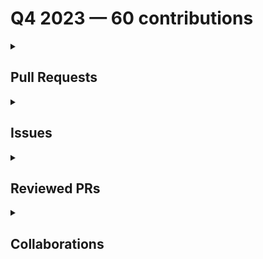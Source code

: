 # Q4 2023 — 60 contributions

<details>
  <summary><h2>Pull Requests</h2></summary>
No pull requests contributions in this quarter.
</details>

<details>
  <summary><h2>Issues</h2></summary>
<table style='width:100%; table-layout:fixed;'>
  <thead>
    <tr>
      <th style='width:5%;'>No.</th>
      <th style='width:20%;'>Project Name</th>
      <th style='width:20%;'>Title</th>
      <th style='width:35%;'>Description</th>
      <th style='width:20%;'>Date</th>
    </tr>
  </thead>
  <tbody>
    <tr>
      <td>1.</td>
      <td>nickytonline/astro-partykit-starter</td>
      <td><a href='https://github.com/nickytonline/astro-partykit-starter/issues/14'>docs: Comment out instructions and add heading 2 to the issue form templates</a></td>
      <td>## Description

Currently, the instructions to fill out the issue forms are not commented out.
If contributors don't delete them when filling out the form, it would be hard for maintainers to review the issues.

Below are screenshots to the preview mode of the current issue form templates:

### Bug Issue

![nick - bug issue form](https://github.com/nickytonline/astro-partykit-starter/assets/45172775/6ab9d41c-a0a1-4740-bdfb-3106fdc79267)

### Feature Issue

![nick- feature issue form](https://github.com/nickytonline/astro-partykit-starter/assets/45172775/2163a9d3-48a3-46cc-b5a9-688f3e31aeb3)

## Suggested Solution

- Comment out the instructions to fill the forms.
- Make the bold titles as `h2` for better read and clarity.
</td>
      <td>2023-12-31</td>
    </tr>
    <tr>
      <td>2.</td>
      <td>nickytonline/astro-partykit-starter</td>
      <td><a href='https://github.com/nickytonline/astro-partykit-starter/issues/13'>Bug: Delete `CR` eslint(prettier/prettier) error</a></td>
      <td>## Describe the bug

When I worked on the `Party.tsx` file, I got 75 error messages of "Delete `CR` eslint(prettier/prettier)". I'm on Windows machine, so this error probably only affect Windows users.

## To Reproduce

1. Open VS Code in Windows machine.
2. Open any `.tsx` file.
3. You will see lots of red warnings in the file.
5. Click "PROBLEMS" tab on the panel bar.
6. You will see the details of the error: "Delete `CR` eslint(prettier/prettier)".

## Expected behavior

This error should not occur.

## Screenshots

![delete cr](https://github.com/nickytonline/astro-partykit-starter/assets/45172775/89c688e7-68ed-48c2-beae-6dcb6576a517)

## Suggested Solutions

Add rules to `eslint.cjs` file by setting set the `endOfLine` property to `auto`.

Here is a resource to handle the error issue: https://bobbyhadz.com/blog/eslint-delete-cr-prettier

## Desktop (please complete the following information):

- OS: Windows 11

## Smartphone (please complete the following information):

## Additional context
</td>
      <td>2023-12-31</td>
    </tr>
    <tr>
      <td>3.</td>
      <td>open-sauced/app</td>
      <td><a href='https://github.com/open-sauced/app/issues/2408'>Bug: Reaction icons are closing right away when clicking the smiley button on the highlight card mode</a></td>
      <td>### Describe the bug

When I wanted to give a reaction to a highlight, the icon shuts down right away (in milliseconds) every time I click it.

Below is the screen recording. It's hard to capture the state of the icon closing right away, so you might see as if nothing happens when clicking the icon button.

![icon highlights](https://github.com/open-sauced/app/assets/45172775/5b2eb867-9d2f-44b1-9e36-1144611da708)



 

### Steps to reproduce

1. Click the bell icon on the top bar of your OpenSauced dashboard to open the notifications.
2. Click on a user's highlight. You will see the highlight's card.
3. Click the smiley button to give reaction to the highlight.
4. The icons will close immediately.

### Browsers

Chrome

### Additional context (Is this in dev or production?)

_No response_

### Code of Conduct

- [X] I agree to follow this project's Code of Conduct

### Contributing Docs

- [X] I agree to follow this project's Contribution Docs</td>
      <td>2023-12-28</td>
    </tr>
    <tr>
      <td>4.</td>
      <td>open-sauced/maintainer-intro-course</td>
      <td><a href='https://github.com/open-sauced/maintainer-intro-course/issues/24'>Docs: Remove "Using Markdown for This Project" section in Contributing Guide</a></td>
      <td>## Background

The "[Using Markdown for This Project](https://github.com/open-sauced/maintainer-intro-course/blob/main/CONTRIBUTING.md#using-markdown-for-this-project)" section contains the Markdown convention we use at OpenSauced.

The first paragraph in the section mentioned that we have a [style guide](https://github.com/open-sauced/pizza-verse/blob/main/style-guide.md) that located in the `pizza-verse` repository. However, this section is more comprehensive than the style guide.

Currently, we only have this section in the "Intro to OSS course" and "Maintainer Intro Course" repos. But there is a potential that we will refer this section to contributors who work on docs across repos.

We might want to consider having this in one place — the "[Introduction to Contributing](https://docs.opensauced.pizza/contributing/introduction-to-contributing/)" section in the Docs might be suitable for it — and link it to all docs-related repos. That way, we can also minimize the length of the Contributing Guidelines.

## Suggest Solution

- Move the "Using Markdown for This Project" section to the Contributing Guidelines in OpenSauced Docs.
- Change the title to "Markdown Style Guide".
- Adjust the content, if necessary, to be applicable to all repos.
- Link the Markdown guide from the Docs in the Contributing Guide of this repo with suggestion as below:

  ```markdown
  ## Markdown Style Guide

  Please follow our [Markdown Style Guide](<link to the docs>) for the Markdown convention that we use at OpenSauced when you contribute to this project.
  ```</td>
      <td>2023-12-28</td>
    </tr>
    <tr>
      <td>5.</td>
      <td>open-sauced/maintainer-intro-course</td>
      <td><a href='https://github.com/open-sauced/maintainer-intro-course/issues/23'>Docs: Update translating section to maintainer intro course in the Contributing Guide </a></td>
      <td>## Description

Currently, the [translating](https://github.com/open-sauced/maintainer-intro-course/blob/main/CONTRIBUTING.md#translating-the-intro-to-open-source-course) section in the Contributing Guide is mentioning "Intro to Open Source Course".

## Suggest Solutions

Update the title and the content in the section to be "Maintainer Intro Course". </td>
      <td>2023-12-28</td>
    </tr>
    <tr>
      <td>6.</td>
      <td>open-sauced/maintainer-intro-course</td>
      <td><a href='https://github.com/open-sauced/maintainer-intro-course/issues/22'>Docs: Remove steps related to chapter numbers</a></td>
      <td>## Description

This issue is related to issue #20.
As per discussion there, for docs maintaining purposes, we want to keep the numbers out of the chapters.

## Suggest Solutions

- Remove step no. 2 and no. 4 in the "[Adding a New Chapter](https://github.com/open-sauced/maintainer-intro-course/blob/main/CONTRIBUTING.md#adding-a-new-chapter)" subsection.
- Omit everything related to chapter numbers and adjust step no. 2 in the "[Adding New Chapters to the Sidebar](https://github.com/open-sauced/maintainer-intro-course/blob/main/CONTRIBUTING.md#adding-new-chapters-to-the-sidebar)" subsection.
- Remove step no.3 in the "[Adding New Chapters to the Sidebar](https://github.com/open-sauced/maintainer-intro-course/blob/main/CONTRIBUTING.md#adding-new-chapters-to-the-sidebar)" subsection.</td>
      <td>2023-12-28</td>
    </tr>
    <tr>
      <td>7.</td>
      <td>Virtual-Coffee/virtualcoffee.io</td>
      <td><a href='https://github.com/Virtual-Coffee/virtualcoffee.io/issues/1103'>docs: Add new monthly challenge: New Year, New Goals</a></td>
      <td>## Description

We're running a brand new challenge for January and we need to get it live on the monthly challenge page of the site.

Below is the copy for intro:

> Happy New Year, everyone! 🎉
   The new year is the perfect time to set your new goals. Whether learning new dev-related things, preparing yourself to get a new job, making new habits to be a better developer or anything you work towards in 2024. And this month, we're here to support you!
   During this month, we'll work on setting up your goals for the year and break them into achievable goals for each month.


## Solution

- [x] Create `jan-2024.jsx` in the `app\routes\__frontend\monthlychallenges`.
- [x] Create the content for the new challenge.
- [x] Update the data in `app\data\monthlyChallenges\getChallenges.ts`
- [x] Add the challenge in the `app\routes\__frontend\monthlychallenges\index.tsx`
- [x] Set `current: true` to the January challenge and remove from the December challenge in the `app\routes\__frontend\monthlychallenges\index.tsx`.
- [x] Add "challenge completed" alert to December challenge.</td>
      <td>2023-12-26</td>
    </tr>
    <tr>
      <td>8.</td>
      <td>OpenSource-Communities/intro</td>
      <td><a href='https://github.com/OpenSource-Communities/intro/issues/101'>docs: Remove topics list from the "How to Contribute to Open Source" section </a></td>
      <td>## Description

The "How to Contribute to Open Source" section has a list of topics that contain the titles of the sections and subsections. But we don't need this because we have a sidebar that holds these titles and serves as a Table of Contents.

## Propose Solution

Remove the list in the [How to Contribute to Open Source](http://localhost:3000/#/05-how-to-contribute-to-open-source?id=how-to-contribute-to-open-source) section.

### Codeblocks

https://github.com/open-sauced/intro/blob/b4c530840309b923fed26473b40c787d85f48cd1/05-how-to-contribute-to-open-source.md?plain=1#L3-L8

---

_Originally posted by @adiati98 in https://github.com/open-sauced/intro/pull/100#discussion_r1431921267_

</td>
      <td>2023-12-20</td>
    </tr>
    <tr>
      <td>9.</td>
      <td>open-sauced/ai</td>
      <td><a href='https://github.com/open-sauced/ai/issues/300'>Bug: Can't run `npm run push` to commit changes</a></td>
      <td>### Describe the bug

When I run `npm run push` to commit my changes, I got the error of `Missing script: "push"` as below screenshot:

![missing push](https://github.com/open-sauced/ai/assets/45172775/3ac20d44-60ee-4973-8937-b025d1bf8bbb)

It happens because there is no "push" command listed in the scripts.

### Suggestion

Add "push" to the "scripts" in the `package.json`.

### Steps to reproduce

After running `git add .`:

1. Run `npm run push` command to commit changes.
2.  You will get the error of `Missing script: "push"`.

### Browsers

_No response_

### Additional context (Is this in dev or production?)

_No response_

### Code of Conduct

- [X] I agree to follow this project's Code of Conduct

### Contributing Docs

- [X] I agree to follow this project's Contribution Docs</td>
      <td>2023-12-18</td>
    </tr>
    <tr>
      <td>10.</td>
      <td>open-sauced/ai</td>
      <td><a href='https://github.com/open-sauced/ai/issues/299'>Bug: Lint error: Expected linebreaks to be 'LF' but found 'CRLF'</a></td>
      <td>## Describe the bug

When I worked on the `constants.ts` file, I get lots error messages: `Expected linebreaks to be 'LF' but found 'CRLF'`.
And this error happens in all TypeScript files.

### Screenshot

![Lint error](https://github.com/open-sauced/ai/assets/45172775/86f97741-2f81-43fd-b580-02e872a9b86a)

## Suggestion

After did some research, I found [the same problem](https://stackoverflow.com/questions/37826449/expected-linebreaks-to-be-lf-but-found-crlf-linebreak-style), and it happens only for Windows users.

As I am using Windows 11, the solution to add the `linebreak-style` rule configuration for Windows in this thread works. I don't get these error messages anymore. Below is the code I tried to apply in the `eslintrc.js`:

```bash
rules {
  "linebreak-style": ["error", "unix"],
  "linebreak-style": ["error", "windows"],
}
```

However, I'm not sure if this would be a good solution. 

### Alternative Solution

Adding a line in a `.gitattributes` file as mentioned in the [official eslint docs](https://eslint.org/docs/latest/rules/linebreak-style#using-this-rule-with-version-control-systems) to make it easy for developers to contribute to the codebase from different platforms.

And here is [another resources](https://dev.to/deadlybyte/please-add-gitattributes-to-your-git-repository-1jld) for adding a `.gitattributes` file.


## Steps to reproduce

On VS Code in the Windows machine:

1. Open any TypeScript file.
2. Click "PROBLEMS" tab on panel bar.
3. You will see lots of `error: Expected linebreaks to be 'LF' but found 'CRLF'` messages.

## Browsers

Chrome

## Additional context (Is this in dev or production?)

_No response_

## Code of Conduct

- [X] I agree to follow this project's Code of Conduct

## Contributing Docs

- [X] I agree to follow this project's Contribution Docs</td>
      <td>2023-12-18</td>
    </tr>
    <tr>
      <td>11.</td>
      <td>open-sauced/ai</td>
      <td><a href='https://github.com/open-sauced/ai/issues/297'>fix: Add correct path to the usage guide on README and Docs in the extension, and update "Contributing" and "Community" sections in README</a></td>
      <td>## Description

As there are updates to our docs, the link to the [usage guide](https://docs.opensauced.pizza/chrome-extension/introduction-to-the-chrome-extension/) in the Documentation section on README and Docs in the extension leads to "Page Not Found".

![chrome 404](https://github.com/open-sauced/ai/assets/45172775/8499ef48-67ac-4bcb-9f2c-e435ff5f7d73)

## Suggestion

1. Add the correct link to the usage guide in the README and Docs in the extension.
2. To keep the consistency of our README, we want follow the wordings and format in [this PR](https://github.com/open-sauced/app/pull/2283) on app repo by:

  - adding our DEV.to posts to the "Community" section,
  - adding info about how to find bug in our repositories,
  - adding info about how to find good first issue.</td>
      <td>2023-12-17</td>
    </tr>
    <tr>
      <td>12.</td>
      <td>OpenSource-Communities/intro</td>
      <td><a href='https://github.com/OpenSource-Communities/intro/issues/99'>docs: Replace the content in "Let's Get Practical" and "Merge Conflicts" sections with the "Getting Started" and "Update Branch & Resolve Conflicts" sections of `guestbook` repo</a></td>
      <td>## Description

This proposal is related to [this issue](https://github.com/open-sauced/guestbook/issues/197) in the `guestbook` repo.

## Propose Solution

- Replace the content in [Merge Conflicts](https://intro.opensauced.pizza/#/05-how-to-contribute-to-open-source?id=merge-conflicts) section with [Keeping Branch Up to Date and Resolving Merge Conflicts](https://github.com/open-sauced/guestbook?tab=readme-ov-file#keeping-branch-up-to-date-and-resolving-merge-conflicts) from the `guestbook` repo.
- Replace the content in [Let's Get Practical](https://intro.opensauced.pizza/#/05-how-to-contribute-to-open-source?id=let39s-get-practical) section with [Getting Started](https://github.com/open-sauced/guestbook?tab=readme-ov-file#getting-started) from the `guestbook` repo.
- Link these sections in the README of the `guestbook` repo.</td>
      <td>2023-12-15</td>
    </tr>
    <tr>
      <td>13.</td>
      <td>open-sauced/app</td>
      <td><a href='https://github.com/open-sauced/app/issues/2335'>Bug: Long repos' name are partially stack at the back of another name when searching with the search input in the Explore tab </a></td>
      <td>### Describe the bug

When I searched for repos using the search input in the "Explore" tab, long repos' names are partially stacked at the back of another name as shown in the screen recording below.
 
![search repo](https://github.com/open-sauced/app/assets/45172775/18a09771-b30a-4b58-b787-8992b1650a80)


### Steps to reproduce

1. Go to the "Explore" tab.
2. Choose a language from the dropdown menu.
3. Search for any repository in the search input. For example, "gpt".
4. Scroll down. You will see longer repos' name are partially stacked behind other name.  

### Browsers

Chrome

### Additional context (Is this in dev or production?)

Production

### Code of Conduct

- [X] I agree to follow this project's Code of Conduct

### Contributing Docs

- [X] I agree to follow this project's Contribution Docs</td>
      <td>2023-12-13</td>
    </tr>
    <tr>
      <td>14.</td>
      <td>open-sauced/ai</td>
      <td><a href='https://github.com/open-sauced/ai/issues/294'>Bug: OpenSauced orange button doesn't appear on the PR form </a></td>
      <td>### Describe the bug

I wanted to generate a PR description using the Chrome extention. But I couldn't find the OpenSauced orange button anywhere in the PR form like shown in the [instruction GIF on the docs](https://docs.opensauced.pizza/tools/chrome-extension/pr-description/).

After manually fill in the form and submitted the PR, the orange button to "add PR to highlights" appeared as per screenshot provided below.

I'm using Windows 11.

### Screen Recording

In the screen recording below, I used incognito mode. But I've enabled the extention on incognito. The example is a public repository.

But I've tested with non-incognito, and got the same result.
 
![OpenSauced button doesn't show up in PR form 1](https://github.com/open-sauced/ai/assets/45172775/ea9abaea-9961-4e90-b121-ce6965701188)

### Screenshot

![add pr to highlights](https://github.com/open-sauced/ai/assets/45172775/b89c85e5-c621-4c12-abee-6458108aa7d2)

### Steps to reproduce

1. Login to the OpenSauced ai extension on Chrome browser.
2. Create, commit, and push changes to a public remote repo.
3. There is no OpenSauced orange button to be found anywhere on the "Add a description" bar.
4. Fill all the fields manually and click the create PR button.
5. OpenSauced orange button shows on the bar in the "Conversation" tab.

### Browsers

Chrome

### Additional context (Is this in dev or production?)

Production

### Code of Conduct

- [X] I agree to follow this project's Code of Conduct

### Contributing Docs

- [ ] I agree to follow this project's Contribution Docs</td>
      <td>2023-12-07</td>
    </tr>
    <tr>
      <td>15.</td>
      <td>open-sauced/ai</td>
      <td><a href='https://github.com/open-sauced/ai/issues/293'>Bug: Can't generate refactor, test, and explanation code when clicking the OpenSauced orange button </a></td>
      <td>### Describe the bug

I tried to generate a code explanation with the extension by clicking the orange button, but nothing happened. This also happen for refactor and test code.

I'm not sure if this is related, but I'm using Windows 11.

### Screen recording

![OpenSauced btn doesn't work](https://github.com/open-sauced/ai/assets/45172775/1fdecff7-5acb-4138-8bfe-df30f504c851)



### Steps to reproduce

1. Login to OpenSauced ai extension on your Chrome browser.
2. Go to a PR that contains code changes.
3. Click the "Files changed" tab.
4. Highlight a code of block that you want to generate by dragging the blue plus button.
5. Click the orange OpenSauced button.
6. Click "Refactor Code", "Test Code", or "Explain Code".
7. Nothing is generated.

### Browsers

Chrome

### Additional context (Is this in dev or production?)

Production

### Code of Conduct

- [X] I agree to follow this project's Code of Conduct

### Contributing Docs

- [X] I agree to follow this project's Contribution Docs</td>
      <td>2023-12-07</td>
    </tr>
    <tr>
      <td>16.</td>
      <td>Virtual-Coffee/virtualcoffee.io</td>
      <td><a href='https://github.com/Virtual-Coffee/virtualcoffee.io/issues/1095'>Add December 2023 newsletter to the website</a></td>
      <td>## Description

Every month, we try to get the newsletter up on the site within a week of emailing it. Currently, we're moving them over "by hand."

## Steps to update

In the code base, navigate to `app > routes > newsletter > issues` and create a new file `2023-12.jsx`.
You can look at the existing newsletters ( `app > routes > newsletter > issues`) as a template.

Make sure to add it to the index by following the steps in [Newsletters section in our README](https://github.com/Virtual-Coffee/virtualcoffee.io#newsletters) and update the content accordingly based on our email newsletter.
</td>
      <td>2023-12-06</td>
    </tr>
    <tr>
      <td>17.</td>
      <td>Virtual-Coffee/virtualcoffee.io</td>
      <td><a href='https://github.com/Virtual-Coffee/virtualcoffee.io/issues/1092'>Add December 2023 Monthly Challenge</a></td>
      <td>December monthly challenge is "Creative Community Challenge"  and we need to change the monthly challenge page of the site.

To make the updates:

- Go to `app/routes/__frontend/monthlychallenges/index.tsx`.
- Set `current: true` to the "Creative Community Challenge" challenge and remove it from "Blogging" challenge. 
- Add completed challenge alert to November challenge.</td>
      <td>2023-11-30</td>
    </tr>
    <tr>
      <td>18.</td>
      <td>open-sauced/hot</td>
      <td><a href='https://github.com/open-sauced/hot/issues/499'>Bug: Auth on hot.opensauced.pizza is not working</a></td>
      <td>### Describe the bug

I'm not sure if this is similar with issue #477.

 When I wanted to sign in to Hot OpenSauced, it redirected me to confirm authorization and I accepted it.
But instead of getting signed in, it sent me back to the page where I needed to sign in again.
Clicking the sign in button doesn't signing me in to the website although I see the access token in the bar.

#### Screen Recording

![Hot OpenSauced](https://github.com/open-sauced/hot/assets/45172775/14a3fa53-6bd3-4e31-9f59-65bacc859046)


 

### Steps to reproduce

1. Go to https://hot.opensauced.pizza/
2. Click the "Sign in button".
3. It doesn't signing in.

### Browsers

Chrome

### Additional context (Is this in dev or production?)

_No response_

### Code of Conduct

- [X] I agree to follow this project's Code of Conduct

### Contributing Docs

- [ ] I agree to follow this project's Contribution Docs</td>
      <td>2023-11-26</td>
    </tr>
    <tr>
      <td>19.</td>
      <td>open-sauced/app</td>
      <td><a href='https://github.com/open-sauced/app/issues/2203'>Bug: Dev card is not in full size (cut off) on preview</a></td>
      <td>### Describe the bug

When previewing the dev card in the [Card page](https://app.opensauced.pizza/user/adiati98/card), the dev card is cut off at the bottom so user can't see the whole card.

## Issues

### Front side

**Default state**: User cannot see the text under the numbers. This can be confusing.
**Hover state**: User still cannot see the text under the numbers.

### Back side

**Default state**: User cannot see the "View Profile" button.
**Hover state**: The "View Profile" button is cut off.

## Screenshots

### Front Side

![opensauced front page dev card 1](https://github.com/open-sauced/app/assets/45172775/a5e7a7dc-bda6-4919-b197-c82972848493)

### Back Side

![opensauced back side dev card 1](https://github.com/open-sauced/app/assets/45172775/ce82a5c3-3823-4b53-98ec-40c5fcdd74fd)

## Screen Recording

![OpenSauced Card Page](https://github.com/open-sauced/app/assets/45172775/52e63a19-68ad-4d16-8ef4-6458db7f86b2)






### Steps to reproduce

1. Go to a [user's card page](https://app.opensauced.pizza/user/adiati98/card).
2. Look at the front side of the dev card — can't see the text under the numbers.
3. Hover over — and still can't see the text under the numbers.
4. Click the card to see the back side of the dev card — can't see the "View Profile" button.
5. Hover over — can see most of the card, but the "View Profile" button is cut off. 

### Browsers

Chrome

### Additional context (Is this in dev or production?)

This issue is in production

### Code of Conduct

- [X] I agree to follow this project's Code of Conduct

### Contributing Docs

- [X] I agree to follow this project's Contribution Docs</td>
      <td>2023-11-24</td>
    </tr>
    <tr>
      <td>20.</td>
      <td>open-sauced/app</td>
      <td><a href='https://github.com/open-sauced/app/issues/2202'>feat: Add an underline to Repos text in a button</a></td>
      <td>### Describe the bug

After clicking a repo's graph in the "Activity" tab in the Lists Page, I can't go back to the previous graphs. I need to refresh the page to do so.

### Screen Recording

![OpenSauced Lists Refresh](https://github.com/open-sauced/app/assets/45172775/8f698232-8cba-4ce3-ac0b-a1471e1ecfed)

### Note

I found out through @nickytonline stream that we can go back by clicking the "Repos" word.
But I think this would be confusing for users as there is no indication that they should click the "Repos" to go back.

### Suggestion

Perhaps having a button with the text "back" or adding/showing an underline (like a link) at "Repos" text to indicate that it's clickable would help.


### Steps to reproduce

1. Go to the Lists page.
2. Click any list.
3. Click "Activity" tab.
4. Click one of the repo stats on the right.
5. How to get back to the previous stats with all the repo? 

### Browsers

Chrome

### Additional context (Is this in dev or production?)

_No response_

### Code of Conduct

- [X] I agree to follow this project's Code of Conduct

### Contributing Docs

- [X] I agree to follow this project's Contribution Docs</td>
      <td>2023-11-24</td>
    </tr>
    <tr>
      <td>21.</td>
      <td>forem/forem</td>
      <td><a href='https://github.com/forem/forem/issues/20389'>Unable to Preview a Reply for a Comment Before Publishing it</a></td>
      <td><!-- Before creating a bug report, try disabling browser extensions to see if the bug is still present. -->

<!-- If you're having trouble updating your profile, it is likely because you logged in separately with GitHub & Twitter. Please check if this is the case before creating a bug report, and email yo@dev.to so we can merge your accounts. -->

**Describe the bug**

I can't preview a comment that I wrote before publishing it. There is nothing happen when I click the button.

<!-- A clear and concise description of what the bug is. -->

**To Reproduce**

1. Go to a post.
2. Go to a comment and click reply.
3. Write a reply.
4. Click "preview" button.
5. Nothing happens.

<!-- Steps to reproduce the behavior: -->

<!-- 1. Go to '...' -->
<!-- 2. Click on '....' -->
<!-- 3. Scroll down to '....' -->
<!-- 4. See error -->

**Expected behavior**

<!-- A clear and concise description of what you expected to happen. -->

**Screenshots**

![preview not working](https://github.com/forem/forem/assets/45172775/eb28c027-e90b-4de1-aa06-f6c44c3dfbca)

<!-- If applicable, add screenshots to help explain your problem. -->

**Desktop (please complete the following information):**

- OS, version: Windows 11
- Browser, version: Chrome, Version 119.0.6045.160 (Official Build) (64-bit)

**Smartphone (please complete the following information):**

- Device:
- OS, version:
- Browser, version:

**Additional context** 

<!-- Add any other context about the problem or helpful links here. -->
</td>
      <td>2023-11-23</td>
    </tr>
    <tr>
      <td>22.</td>
      <td>open-sauced/app</td>
      <td><a href='https://github.com/open-sauced/app/issues/2166'>Bug: Navbar moves when clicking "Select a Filter" in the Insight Page's Reports tab</a></td>
      <td>### Describe the bug

When I clicked the "Select a Filter" menu, the navbar moved. And it moves everytime the menu is clicked.

## Screen Recording

![navbar moving](https://github.com/open-sauced/app/assets/45172775/d749cc88-080e-40f0-981b-9cab77dc86a3)


### Steps to reproduce

1. Go to an "Insight" page.
2. Click "Reports" tab.
3. Click the "Select a Filter" menu.
4. Pay attention to the navbar.

### Browsers

Chrome

### Additional context (Is this in dev or production?)

_No response_

### Code of Conduct

- [X] I agree to follow this project's Code of Conduct

### Contributing Docs

- [X] I agree to follow this project's Contribution Docs</td>
      <td>2023-11-16</td>
    </tr>
    <tr>
      <td>23.</td>
      <td>OpenSource-Communities/intro</td>
      <td><a href='https://github.com/OpenSource-Communities/intro/issues/96'>docs: Update "Formatting Your Highlight" Section</a></td>
      <td>## Description

The content in the "[Formatting Your Highlight](https://github.com/open-sauced/intro/blob/main/06-the-secret-sauce.md#formatting-your-highlight)" section in the "The Secret Sauce" chapter needs to be updated because "title" is no longer required in the Highlights.

## Suggestion

Update the content in the [Formatting Your Highlight](https://github.com/open-sauced/intro/blob/main/06-the-secret-sauce.md#formatting-your-highlight) based on the current way to add Highlights.
You can sign in and go to the [feed](https://app.opensauced.pizza/feed) page and run through how to create a Highlight to update the content.
</td>
      <td>2023-11-15</td>
    </tr>
    <tr>
      <td>24.</td>
      <td>OpenSource-Communities/intro</td>
      <td><a href='https://github.com/OpenSource-Communities/intro/issues/93'>docs: Update README</a></td>
      <td>## Description

There are things that can be improved in the README as follows:

1. Fix wordings.

   - OpenSauced has several websites. And currently, in the Getting Started section, we have a link to the Intro to OSS website with text "opensauced" (with no capital letters).
   - In the [Building Your Open Source Resume](https://github.com/open-sauced/intro#building-your-open-source-resume) section, there's a suggestion to read the "Building Your Open Source Resume" section in chapter 6. However, there is no section with this title. Instead, there is a [Develop your Open Source Resume](https://intro.opensauced.pizza/#/06-the-secret-sauce?id=develop-your-open-source-resume) section.

2. Update [Course Overview](https://github.com/open-sauced/intro/blob/main/README.md#course-overview) section.

   Currently, there are 5 chapters mentioned in this section. But we have 6 chapters now, including [Types of contributions](https://intro.opensauced.pizza/#/07-types-of-contributions) .

3. There is no link to our i18n guidelines in the [🤝 Contributing to this Repository](https://github.com/open-sauced/intro/blob/main/README.md#-contributing-to-this-repository) section.

## Suggestion

1. Fix wordings

   - Change the link text of the website to "Intro to Open Source course" to clarify the target website.

     ```markdown
     ... visit the [Intro to Open Source with OpenSauced](https://intro.opensauced.pizza/) website and start reading!
     ```
   - There are two options to update the title in the "Building Your Open Source Resume" section:
  
     1. Change "Building Your Open Source Resume" to "Develop your Open Source Resume" to match the course.
     2. Change the title in the course from "[Develop your Open Source Resume](https://intro.opensauced.pizza/#/06-the-secret-sauce?id=develop-your-open-source-resume)" to "Building Your Open Source Resume".

     After updating, link the section instead of linking the chapter 6.

2. Update [Course Overview](https://github.com/open-sauced/intro/blob/main/README.md#course-overview) section.

   Add the [Types of contributions](https://intro.opensauced.pizza/#/07-types-of-contributions) chapter.

3. Add a link to i18n Guidelines for translation.</td>
      <td>2023-11-10</td>
    </tr>
    <tr>
      <td>25.</td>
      <td>OpenSource-Communities/intro</td>
      <td><a href='https://github.com/OpenSource-Communities/intro/issues/91'>docs: Move chapter "Understanding Merge Conflicts"</a></td>
      <td>## Description

The chapter [Understanding Merge Conflicts](https://intro.opensauced.pizza/#/11-understanding-merge-conflicts) currently lives at the end of the intro course, right after "Glossary".
It would make more sense if it becomes a section rather than a standalone chapter.
[How to Contribute to Open Source](https://intro.opensauced.pizza/#/05-how-to-contribute-to-open-source) chapter will be suitable to hold this section.

## Suggestion

Move this section into the [How to Contribute to Open Source](https://intro.opensauced.pizza/#/05-how-to-contribute-to-open-source) chapter, right after [Let's Get Practical](https://intro.opensauced.pizza/#/05-how-to-contribute-to-open-source?id=let39s-get-practical) section.
This would also be in line with the suggestion in issue #81.</td>
      <td>2023-11-08</td>
    </tr>
    <tr>
      <td>26.</td>
      <td>Virtual-Coffee/virtualcoffee.io</td>
      <td><a href='https://github.com/Virtual-Coffee/virtualcoffee.io/issues/1083'>Add November 2023 newsletter to the website</a></td>
      <td>## Issue Context

Every month, we try to get the newsletter up on the site within a week of emailing it. Currently, we're moving them over "by hand."

## Steps to update

In the code base, navigate to `app > routes > newsletter > issues` and create a new file `2023-11.jsx`.
You can look at the existing newsletters ( `app > routes > newsletter > issues`) as a template.

Make sure to add it to the index by following the steps in [Newsletters section in our README](https://github.com/Virtual-Coffee/virtualcoffee.io#newsletters) and update the content accordingly based on our email newsletter.
</td>
      <td>2023-11-08</td>
    </tr>
    <tr>
      <td>27.</td>
      <td>OpenSource-Communities/intro</td>
      <td><a href='https://github.com/OpenSource-Communities/intro/issues/87'>docs: Fix and Improve `CONTRIBUTING.md` and `i18n-guidelines.md`</a></td>
      <td>## Description

The `CONTRIBUTING.md` contains some mistakes that need to be fixed, such as jumping numbers in the ordered lists, typos, missing markdowns on code blocks, etc. Below are the screenshots of a couple of examples:

**Unordered number in ordered list**:
  
![ordered-list-mistake](https://github.com/open-sauced/intro/assets/45172775/2b2f6176-72b9-4fdb-b3c1-315b543890a4)

**An example of code block that needs to be written in markdown**:

![sample of need markdown](https://github.com/open-sauced/intro/assets/45172775/feffbc1e-fda0-4ed8-a6f1-70a60e7e2570)

**Typo**

![typo](https://github.com/open-sauced/intro/assets/45172775/892c5aae-7685-41ec-b4ab-b0d5dadb2ce5)

### Improving README and i18n Guidelines

There are also opportunities for enhancement by reorganizing and updating the docs as follow:

- Update and organize the README.
- Move "Adding Translations to Documentation" from README to `i18n-guidelines.md`.
- Organize the i18n Guidelines.

## Suggestion Solution

- Fix things that need to be fix here.
- Reorganize and improve the README and i18n guidelines for more clarity.</td>
      <td>2023-11-07</td>
    </tr>
    <tr>
      <td>28.</td>
      <td>OpenSource-Communities/pizza-verse</td>
      <td><a href='https://github.com/OpenSource-Communities/pizza-verse/issues/61'>Feature: Add a PR template</a></td>
      <td>### Type of feature

🍕 Feature

### Current behavior

Currently, we're using the default PR template that lives in our `.github` repository for this repo.
However, there are some sections and points that aren't needed here, such as:

- Mobile & Desktop Screenshots/Recordings
- Added tests?
- [optional] Are there any post-deployment tasks we need to perform?

### Suggested solution

Based on the default template, create a PR template in the `.github` folder with related contents for this repo:

- Remove the sections that are mentioned above.
- Include only necessary items in the "What type of PR is this?" section as follow:
  - ☝️ Add a pizza fact or trivia
  - 🧑‍🍳 Add a pizza recipe
  - 🗺️ Add a regional pizza
  - 📝 Documentation Update
 - Include only necessary items in the "Added to documentation?" section as follow:
    - 📜 README.md
    - 🙅 no documentation needed

### Additional context

_No response_

### Code of Conduct

- [X] I agree to follow this project's Code of Conduct

### Contributing Docs

- [X] I agree to follow this project's Contribution Docs</td>
      <td>2023-11-05</td>
    </tr>
    <tr>
      <td>29.</td>
      <td>shesharpnl/knowledge-hub</td>
      <td><a href='https://github.com/shesharpnl/knowledge-hub/issues/44'>Add Socials to this Repository</a></td>
      <td>## Description

Let's add your socials to this repository to connect with other Sharpies!

---

### 📢 Only PRs from SheSharp's women and underrepresented gender members will be accepted.

Please **provide your Slack handle** in the description when you create a pull request.

Joining [our Slack](https://www.shesharp.co/slack) is the way to join our community!

---

## How to add your socials to the repository

- Add the links to your social accounts in the `socials.md` file inside the `socials` folder.</td>
      <td>2023-10-22</td>
    </tr>
    <tr>
      <td>30.</td>
      <td>shesharpnl/knowledge-hub</td>
      <td><a href='https://github.com/shesharpnl/knowledge-hub/issues/39'>Add Resources to this Repository</a></td>
      <td>## Description

We are collecting valuable resources that can help our community.
So, if you have good resources you want to add here, we welcome them! ✨

Our resources cover different areas, from tech-related, such as software development, data analysis, product management, and quality assurance, to the general ones that can help others, such as housing in The Netherlands, supportive tech organizations, etc.

⚠️ **To maintain the quality of resources that we are gathering here, we accept no more than 2 resources per contributor**.

## How to Add a Resource

You can add your resource to one of the suitable files in the [`resources`](https://github.com/shesharpnl/knowledge-hub/tree/main/resources) folder.

If you don't find any folder that is suitable for your resource:

- Create a new markdown file in the `resources` folder. For example, `job-hunting.md`.
- Use the format in [this `supportive-tech-orgs.md` file](https://github.com/shesharpnl/knowledge-hub/blob/main/resources/supportive-tech-orgs.md) to add your resource.</td>
      <td>2023-10-22</td>
    </tr>
    <tr>
      <td>31.</td>
      <td>shesharpnl/knowledge-hub</td>
      <td><a href='https://github.com/shesharpnl/knowledge-hub/issues/33'>Fix the Table of Content on the README</a></td>
      <td># Suggestion/Improvement

🌟 Hi there! We're excited to hear your suggestions and ideas for making this project better. Thank you for contributing to our community!

## Description

There is a Table of Content in the README file, however, it's quite all over the place without a title.

![SheSharp TOC](https://github.com/shesharpnl/knowledge-hub/assets/45172775/a3fe549a-a2f2-4582-89ce-9896e0e4f503)

<!-- Describe your suggestion or improvement in a few sentences. What would you like to see added, changed, or enhanced? -->

## Motivation

Having a title for the Table of Content and make it a section will make the README tidier.

<!-- Help us understand why you think this suggestion is valuable. How would it benefit the project or community? -->

## Implementation (if applicable)

- Add an `h2` with text: Table of Contents.
- Remove the first `<li>` (SheSharp Knowledge Hub) as we don't need to navigate to it from the Table of Content.

<!-- If you have specific ideas on how this suggestion could be implemented, share them here. Code snippets, screenshots, or any additional context are welcome! -->

<!--
## Your Participation Matters

We appreciate your efforts to make this project more awesome! Your suggestions are valuable to us, and we'll review them as soon as possible.
-->
</td>
      <td>2023-10-20</td>
    </tr>
    <tr>
      <td>32.</td>
      <td>open-sauced/app</td>
      <td><a href='https://github.com/open-sauced/app/issues/1896'>Bug: The Three Dots at the Highlight Card Immediately Close on Click </a></td>
      <td>### Describe the bug

When clicking the three dots in the highlight card to open the options, it immediately close.

## Screen Recording

It's difficult to create a screen recording as it closes right away in milisecond. But hopefully the behaviour is captured well here.

![three dots highlight card opensauced](https://github.com/open-sauced/app/assets/45172775/dce28091-faaf-4721-85a1-f07e44383c53)



### Steps to reproduce

1. Go to the profile page on the insights.
2. Click the day on the left side of one of the highlights to open the card.
3. Click the three dots.
4. It will close immidiately.

### Browsers

Chrome

### Additional context (Is this in dev or production?)

_No response_

### Code of Conduct

- [X] I agree to follow this project's Code of Conduct

### Contributing Docs

- [X] I agree to follow this project's Contribution Docs</td>
      <td>2023-10-13</td>
    </tr>
    <tr>
      <td>33.</td>
      <td>OpenSource-Communities/intro</td>
      <td><a href='https://github.com/OpenSource-Communities/intro/issues/58'>Bug: Broken links from missing files on README and on the site</a></td>
      <td>### Describe the bug

- The link to [Glossary](https://github.com/open-sauced/intro/blob/main/09-glossary.md) and [Additional Resources](https://github.com/open-sauced/intro/blob/main/08-additional-resources.md) files in the "[Additional Information](https://github.com/open-sauced/intro#additional-information)" section on the README are leading to 404. It happens because the files have been removed. They also reflected [on the website](https://intro.opensauced.pizza/#/).

- The "[Conclusion](https://intro.opensauced.pizza/#/07-conclusion)" page on the website also redirect to 404. This happens because the file changed from `07-conclusion.md` to `09-conclusion.md`.

### Steps to reproduce

1. Go to [conclusion](https://intro.opensauced.pizza/#/07-conclusion) or [additional resources](https://intro.opensauced.pizza/#/08-additional-resources) or [glossary](https://intro.opensauced.pizza/#/09-glossary) page on the website.
2. You will see a "404 - Not found".


### Browsers

Chrome

### Additional context (Is this in dev or production?)

_No response_

### Code of Conduct

- [X] I agree to follow this project's Code of Conduct

### Contributing Docs

- [X] I agree to follow this project's Contribution Docs</td>
      <td>2023-10-05</td>
    </tr>
    <tr>
      <td>34.</td>
      <td>Virtual-Coffee/VC-Community-Docs</td>
      <td><a href='https://github.com/Virtual-Coffee/VC-Community-Docs/issues/324'>docs: Improve Monthly Challenge Team Documentation</a></td>
      <td>## Motivation

As our monthly challenges are evolving, we need to update our documentation for the Monthly Challenge Team to accomodate the changes. It will be very helpful for new volunteers to onboard themselves when we have updated documentation.

## Suggestions

Let's gradually improving the docs for Monthly Challenge Team as we go and when we know the structure for every challenge.

We can update the docs we have now (and rename the files accordingly). Or we can create a new file for each challenge, and archive the old one in a folder once the challenge is updated.

## To Do

### General Docs

- [x] Create how to update monthly challenge page on the website docs.
- [x] Update `leader-docs.md`.

### Update VC Challenges (in no particular order)

- [x] Hacktoberfest
- [x] Month of Learning
- [x] Get Job Ready
- [x] Creative Community Challenge
- [x] Blogging Challenge
- [x] Preptember
- [x] Healthy Habits for Happy Devs
- [x] Build in Public
- [x] Community Kindness
- [x] Creating Audio/Visual content
- [x] Pairing
- [x] Month of Feedback
- [x] Mid-Year Check-In
- [x] New Year, New Goals (NEW!)

### Contents for every challenge

Every monthly challenge will have following contents:

- What to prepare for the challenge — blog post, repo, VC members only site (like Hacktoberfest Initiative and Blogging challenge), etc.
- Wordings for async check-ins on Slack — this can be adjusted for every challenge. But we might want to document the adjustments as our record.</td>
      <td>2023-10-04</td>
    </tr>
    <tr>
      <td>35.</td>
      <td>Virtual-Coffee/virtualcoffee.io</td>
      <td><a href='https://github.com/Virtual-Coffee/virtualcoffee.io/issues/1018'>Add October 2023 newsletter to the website</a></td>
      <td>## Issue Context

Every month, we try to get the newsletter up on the site within a week of emailing it. Currently, we're moving them over "by hand."

## Steps to update

In the code base, navigate to `app > routes > newsletter > issues` and create a new file `2023-10.jsx`.
You can look at the existing newsletters ( `app > routes > newsletter > issues`) as a template.

Make sure to add it to the index by following the steps in [Newsletters section in our README](https://github.com/Virtual-Coffee/virtualcoffee.io#newsletters) and update the content accordingly based on our email newsletter.
</td>
      <td>2023-10-03</td>
    </tr>
    <tr>
      <td>36.</td>
      <td>shesharpnl/.github</td>
      <td><a href='https://github.com/shesharpnl/.github/issues/4'>feat: Comment Out Instructions in the Issue Templates</a></td>
      <td># Suggestion/Improvement

🌟 Hi there! We're excited to hear your suggestions and ideas for making this project better. Thank you for contributing to our community!

## Description

<!-- Describe your suggestion or improvement in a few sentences. What would you like to see added, changed, or enhanced? -->

After previewing a written issue, commenting out the questions/instuctions in the issue templates would give more clarity to read the issue.

## Motivation

<!-- Help us understand why you think this suggestion is valuable. How would it benefit the project or community? -->

When a contributor doesn't delete the instructions when they write an issue, it makes harder for maintainers/triage team to review the issue. But commenting out the issue would not give any problems for contributors.

### Screenshots

Below are examples screenshot of result before and after commenting out the instructions:

**Before commenting out** (read arrow pointing at the issue that contributors have written):

![without comment](https://github.com/shesharpnl/.github/assets/45172775/a26e29aa-e5c4-46c2-86f3-fab186660a89)

**After commenting out**:

![comment out](https://github.com/shesharpnl/.github/assets/45172775/196395e8-0530-48cb-ba32-16bc81f24c21)

## Implementation (if applicable)

<!-- If you have specific ideas on how this suggestion could be implemented, share them here. Code snippets, screenshots, or any additional context are welcome! -->

Comment out the instructions like example below:

```markdown
<!-- Comment this out -->
``` 

## Your Participation Matters

We appreciate your efforts to make this project more awesome! Your suggestions are valuable to us, and we'll review them as soon as possible.


</td>
      <td>2023-10-02</td>
    </tr>
    <tr>
      <td>37.</td>
      <td>OpenSource-Communities/guestbook</td>
      <td><a href='https://github.com/OpenSource-Communities/guestbook/issues/201'>docs: Make adjustments to`CONTRIBUTING.md`</a></td>
      <td>## Description

Certain parts of the `CONTRIBUTING.md` file in this repository follows the one (https://github.com/open-sauced/intro/blob/main/CONTRIBUTING.md) in the `intro` repository. This can create confusion amongst contributors.

## Propose Solution

In the `CONTRIBUTING.md` file, omit the following:
1. [Adding New Sections to the Sidebar](https://github.com/open-sauced/guestbook/blob/5dcea1a23ae64ccfd8fe64f075daee9a98ebb3d8/CONTRIBUTING.md#adding-new-sections-to-the-sidebar)
2. [A Step-By-Step Guide to Adding a New Section](https://github.com/open-sauced/guestbook/blob/5dcea1a23ae64ccfd8fe64f075daee9a98ebb3d8/CONTRIBUTING.md#a-step-by-step-guide-to-adding-a-new-section)</td>
      <td>2023-12-20</td>
    </tr>
    <tr>
      <td>38.</td>
      <td>OpenSource-Communities/guestbook</td>
      <td><a href='https://github.com/OpenSource-Communities/guestbook/issues/198'>docs: Add screenshot requirement to PR template</a></td>
      <td>## Description

We received a handfull of PRs that missed the step of generating profile and badge on the README.

## Proposed Solution

Add a section of "Screenshot" after the "Added to documentation?" to the PR template. There will be an explanation here that contributors need to provide a screenshot of their profile being generated on README. This will ease maintainers in reviewing PRs and ensure contributors to run the generate command.  </td>
      <td>2023-12-19</td>
    </tr>
    <tr>
      <td>39.</td>
      <td>OpenSource-Communities/guestbook</td>
      <td><a href='https://github.com/OpenSource-Communities/guestbook/issues/197'>docs: Move the content of "Getting Started" and "Update Branch & Resolve Conflicts" sections to Intro to Open Source course </a></td>
      <td>## Description

Outside of Hacktoberfest, most contributors who contribute to this repo are participants of our Intro to Open Source course. So I propose to remove the "Getting Started" and "Update Branch & Resolve Conflicts" sections and move them to the Intro to Open Source course. 

Moving these sections to the course will give 2 benefits:

1. As a one-stop-place of all course's docs for our participants.
2. When folks who don't take the course come to this repo, they would be sent to our course. That way, it can attracts folks to check out our course and potentially, recommend the course to others.

## Propose Solution

- Move the [Getting Started](https://github.com/open-sauced/guestbook?tab=readme-ov-file#getting-started) section from README to replace the content in the [Let's Get Practical](https://intro.opensauced.pizza/#/05-how-to-contribute-to-open-source?id=let39s-get-practical) section in the course.
- Move the [Keeping Branch Up to Date and Resolving Merge Conflicts](https://github.com/open-sauced/guestbook?tab=readme-ov-file#keeping-branch-up-to-date-and-resolving-merge-conflicts) from README to replace the [Merge Conflicts](https://intro.opensauced.pizza/#/05-how-to-contribute-to-open-source?id=merge-conflicts) section in the course.
- Link each section from "Intro to Open Source" course to the "Getting Started" and the "Keeping Branch Up to Date and Resolving Merge Conflicts" section in the README. 

## Note

This issue is depending on [this PR in the intro repository](https://github.com/open-sauced/intro/pull/100).</td>
      <td>2023-12-15</td>
    </tr>
    <tr>
      <td>40.</td>
      <td>OpenSource-Communities/guestbook</td>
      <td><a href='https://github.com/OpenSource-Communities/guestbook/issues/171'>docs: Add extra instruction for manual entry and improve README</a></td>
      <td>## Description

When contributors add themselves manually, they should follow the [emoji key and contribution types](https://allcontributors.org/docs/en/emoji-key). Not following this list will break the process of generating README and the following PRs.

As there will be changes in the README, we might as well improve it.

## Suggestion

- Add an instruction as a warning to fill in the value strictly from the contribution types list.
- Add OpenSauced's banner for consistency throughout repositories.
- Change blob links to file's links.
- Fix and adjust wordings for clarity if necessary. </td>
      <td>2023-11-05</td>
    </tr>
    <tr>
      <td>41.</td>
      <td>OpenSource-Communities/guestbook</td>
      <td><a href='https://github.com/OpenSource-Communities/guestbook/issues/169'>Feature: Add a PR Template</a></td>
      <td>### Type of feature

🍕 Feature

### Current behavior

Currently, we're using the default PR template that lives in our `.github` repository for this repo.
However, there are some sections and points that aren't needed here, such as:

- Related Tickets & Documents
- Mobile & Desktop Screenshots/Recordings
- Added tests?
- [optional] Are there any post-deployment tasks we need to perform?

### Suggested solution

Based on the default template, create a PR template in the `.github` folder with related contents for this repo:

- Remove the sections that are mentioned above.
- Include only necessary items in the "What type of PR is this?" section as follow:
  - Add a contributor
  - Documentation Update
- Include only necessary items in the "Added to documentation?" section as follow:
  - README.md
  - no documentation needed
- Add a new section called "Contributors checklist" to remind contributors of the steps that they should take:
  - Read the [Getting Started](https://github.com/open-sauced/guestbook#getting-started) section thoroughly.
  - How did they add themselves to the guestbook?
    - With CLI
    - Manually
  - If they added themselves manually, did they follow the [emoji key and contribution types](https://allcontributors.org/docs/en/emoji-key) to fill in the values?
   - Have they run `npm run contributors:generate`?

### Additional context

_No response_

### Code of Conduct

- [X] I agree to follow this project's Code of Conduct

### Contributing Docs

- [X] I agree to follow this project's Contribution Docs</td>
      <td>2023-11-05</td>
    </tr>
    <tr>
      <td>42.</td>
      <td>OpenSource-Communities/guestbook</td>
      <td><a href='https://github.com/OpenSource-Communities/guestbook/issues/149'>Bug: Step Typo in Step 7 of the Getting Started Section</a></td>
      <td>### Describe the bug

Currently, in the step 7 of the Getting Started section we have this:

```markdown
7. If you used the CLI tool method in step 6, to add yourself to the guestbook, ...
``` 

It should be step "5" instead of "6".

This can be misleading, so we need to fix it.

### Steps to reproduce

1. Go to the [Getting Started](https://github.com/open-sauced/guestbook#getting-started) section.
2. See step no. 7

### Browsers

Other (add additional context)

### Additional context (Is this in dev or production?)

N/A

### Code of Conduct

- [X] I agree to follow this project's Code of Conduct

### Contributing Docs

- [X] I agree to follow this project's Contribution Docs</td>
      <td>2023-10-22</td>
    </tr>
    <tr>
      <td>43.</td>
      <td>OpenSource-Communities/guestbook</td>
      <td><a href='https://github.com/OpenSource-Communities/guestbook/issues/118'>Feature: Add a Resolve Merge Conflicts section on README</a></td>
      <td>### Type of feature

🍕 Feature

### Current behavior

The process of adding contributors to this repository gives high potential of resolving conflicts before PR can be merged. It happens because new contributors will always add themselves at the end of the contributors array.

### Suggested solution

- Add a section in the README to walk through the process of resolving merge conflicts.
- Add screeshots/screen recordings (GIF)/video walkthrough for better understanding.

### Additional context

_No response_

### Code of Conduct

- [X] I agree to follow this project's Code of Conduct

### Contributing Docs

- [X] I agree to follow this project's Contribution Docs</td>
      <td>2023-10-09</td>
    </tr>
  </tbody>
</table>
</details>

<details>
  <summary><h2>Reviewed PRs</h2></summary>
No reviewed prs contributions in this quarter.
</details>

<details>
  <summary><h2>Collaborations</h2></summary>
<table style='width:100%; table-layout:fixed;'>
  <thead>
    <tr>
      <th style='width:5%;'>No.</th>
      <th style='width:20%;'>Project Name</th>
      <th style='width:20%;'>Title</th>
      <th style='width:35%;'>Description</th>
      <th style='width:20%;'>Date</th>
    </tr>
  </thead>
  <tbody>
    <tr>
      <td>1.</td>
      <td>OpenSource-Communities/guestbook</td>
      <td><a href='https://github.com/OpenSource-Communities/guestbook/pull/190'>docs: add @hyosung11 as a contributor</a></td>
      <td>## Description

<!--
Please do not leave this blank
This PR adds hyosung11 as a contributor.
-->

## What type of PR is this? (check all applicable)

- [x] 🤝 Add a contributor
- [ ] 📝 Documentation Update

## Contributors checklist (check all applicable)

- Have you read the [Getting Started](https://github.com/open-sauced/guestbook#getting-started) section thoroughly?

  - [x] ✅ Yes
  - [ ] ❌ Not yet

- How did you add yourself as a contributor?

  - [x] 🤖 With CLI
  - [ ] ⌨️ Manually

    If you added yourself manually, did you follow the [emoji key and contribution types](https://allcontributors.org/docs/en/emoji-key) to fill in the value?

    - [ ] ✅ Yes
    - [ ] ❌ No

- Have you run `npm run contributors:generate` to generate your profile and the badge on the README?
  - [x] ✅ Yes
  - [ ] ❌ No

## Added to documentation?

- [ ] 📜 README.md
- [x] 🙅 no documentation needed

## [optional] What GIF best describes this PR or how it makes you feel?

🤗

<!-- note: PRs with deleted sections will be marked invalid -->

<!--
  For Work In Progress Pull Requests, please use the Draft PR feature,
  see https://github.blog/2019-02-14-introducing-draft-pull-requests/ for further details.

  For a timely review/response, please avoid force-pushing additional
  commits if your PR already received reviews or comments.

  Before submitting a Pull Request, please ensure you've done the following:
  - 📖 Read the Open Sauced Contributing Guide: https://github.com/open-sauced/.github/blob/main/CONTRIBUTING.md.
  - 📖 Read the Open Sauced Code of Conduct: https://github.com/open-sauced/.github/blob/main/CODE_OF_CONDUCT.md.
  - 👷‍♀️ Create small PRs. In most cases, this will be possible.
  - 📝 Use descriptive commit messages.
  - 📗 Update any related documentation and include any relevant screenshots.
-->
</td>
      <td>2023-12-12</td>
    </tr>
    <tr>
      <td>2.</td>
      <td>OpenSource-Communities/guestbook</td>
      <td><a href='https://github.com/OpenSource-Communities/guestbook/pull/188'>Update intro_course_contributor.yml to remove repeat messages</a></td>
      <td>## Description

<!--
Please do not leave this blank
This PR adds <github-username> as a contributor.
-->
closes #187 
## What type of PR is this? (check all applicable)

- [ ] 🤝 Add a contributor
- [ ] 📝 Documentation Update
- [x] bug fix

## Contributors checklist (check all applicable)

- Have you read the [Getting Started](https://github.com/open-sauced/guestbook#getting-started) section thoroughly?

  - [x] ✅ Yes
  - [ ] ❌ Not yet

- How did you add yourself as a contributor?

  - [ ] 🤖 With CLI
  - [ ] ⌨️ Manually

    If you added yourself manually, did you follow the [emoji key and contribution types](https://allcontributors.org/docs/en/emoji-key) to fill in the value?

    - [ ] ✅ Yes
    - [ ] ❌ No

- Have you run `npm run contributors:generate` to generate your profile and the badge on the README?
  - [ ] ✅ Yes
  - [ ] ❌ No

## Added to documentation?

- [ ] 📜 README.md
- [ ] 🙅 no documentation needed

## [optional] What GIF best describes this PR or how it makes you feel?

<!-- note: PRs with deleted sections will be marked invalid -->

<!--
  For Work In Progress Pull Requests, please use the Draft PR feature,
  see https://github.blog/2019-02-14-introducing-draft-pull-requests/ for further details.

  For a timely review/response, please avoid force-pushing additional
  commits if your PR already received reviews or comments.

  Before submitting a Pull Request, please ensure you've done the following:
  - 📖 Read the Open Sauced Contributing Guide: https://github.com/open-sauced/.github/blob/main/CONTRIBUTING.md.
  - 📖 Read the Open Sauced Code of Conduct: https://github.com/open-sauced/.github/blob/main/CODE_OF_CONDUCT.md.
  - 👷‍♀️ Create small PRs. In most cases, this will be possible.
  - 📝 Use descriptive commit messages.
  - 📗 Update any related documentation and include any relevant screenshots.
-->
</td>
      <td>2023-12-04</td>
    </tr>
    <tr>
      <td>3.</td>
      <td>shesharpnl/knowledge-hub</td>
      <td><a href='https://github.com/shesharpnl/knowledge-hub/pull/48'>Added 2 CSS resources in frontend-development.md</a></td>
      <td><!-- Please complete this form before you submit it. -->

## Assigned Issue
This PR is related to #39
<!-- We can't accept this PR if you don't check any of below checklist and not mention the issue number to refer to. -->
<!-- For example:
- [x] No issue assignment necessary. -->

- [x] No issue assignment necessary.
- [ ] I am assigned to the related issue below.

<!--
Please mention the issue number. For example, "Closes/fixes #123".
If the issue is an open issue, write "Relates to #123".
-->

## Description
I have added 2 CSS resources that are helpful for learning and mastering CSS. Review my PR and tell me if any changes required. Thanks!

<!--
Please give the description of the PR and do not leave this blank.
For example, "This PR [adds/fixes/etc.] the [feature/bug/etc.]
-->

### Screenshots

<!--
Please provide screenshots if this PR fixes UI issues.
-->

## Type of PR

<!-- For example:
- [x] ✨ Feature -->

- [ ] ✨ Feature
- [ ] 🐞 Bug fix
- [ ] 📄 Documentation update
- [ ] Others
</td>
      <td>2023-10-31</td>
    </tr>
    <tr>
      <td>4.</td>
      <td>shesharpnl/knowledge-hub</td>
      <td><a href='https://github.com/shesharpnl/knowledge-hub/pull/46'>Added js resources</a></td>
      <td><!-- Please complete this form before you submit it. -->

## Assigned Issue

- [x] No issue assignment necessary.
- [ ] I am assigned to the related issue below.

<!--
Please mention the issue number. For example, "Closes/fixes #123".
If the issue is an open issue, write "Relates to #123".
-->

## Description

This PR adds two JavaScript resources to a markdown file in [Issue #39](https://github.com/shesharpnl/knowledge-hub/issues/39). The resources are SweetAlert and AlertifyJS, along with their official website links and brief descriptions.

### Screenshots

<!--
Please provide screenshots if this PR fixes UI issues.
-->

## Type of PR

- [x] ✨ Feature
- [ ] 🐞 Bug fix
- [ ] 📄 Documentation update
- [ ] Others
</td>
      <td>2023-10-28</td>
    </tr>
    <tr>
      <td>5.</td>
      <td>OpenSource-Communities/guestbook</td>
      <td><a href='https://github.com/OpenSource-Communities/guestbook/pull/160'>Added CONTRIBUTING.md, updated README.md</a></td>
      <td>## Description
This PR adds the CONTRIBUTING.md file and links to it in the README.md


## What type of PR is this? (check all applicable)

- [x] 🍕 Feature
- [ ] 🐛 Bug Fix
- [x] 📝 Documentation Update
- [ ] 🎨 Style
- [ ] 🧑‍💻 Code Refactor
- [ ] 🔥 Performance Improvements
- [ ] ✅ Test
- [ ] 🤖 Build
- [ ] 🔁 CI
- [ ] 📦 Chore (Release)
- [ ] ⏩ Revert

## Related Tickets & Documents
Closes #138 

## Mobile & Desktop Screenshots/Recordings

## Added tests?

- [ ] 👍 yes
- [x] 🙅 no, because they aren't needed
- [ ] 🙋 no, because I need help

## Added to documentation?

- [x] 📜 README.md
- [ ] 📓 docs.opensauced.pizza
- [ ] 🍕 dev.to/opensauced
- [ ] 📕 storybook
- [ ] 🙅 no documentation needed

## [optional] Are there any post-deployment tasks we need to perform?

## [optional] What gif best describes this PR or how it makes you feel?
![Bart Simpson exclaims "Yes!" and fist pumps.](https://media.giphy.com/media/l2Je1Jyuhxd3caP1C/giphy.gif)

<!-- note: PRs with deleted sections will be marked invalid -->

<!--
  For Work In Progress Pull Requests, please use the Draft PR feature,
  see https://github.blog/2019-02-14-introducing-draft-pull-requests/ for further details.
  
  For a timely review/response, please avoid force-pushing additional
  commits if your PR already received reviews or comments.
  
  Before submitting a Pull Request, please ensure you've done the following:
  - 📖 Read the Open Sauced Contributing Guide: https://github.com/open-sauced/.github/blob/main/CONTRIBUTING.md.
  - 📖 Read the Open Sauced Code of Conduct: https://github.com/open-sauced/.github/blob/main/CODE_OF_CONDUCT.md.
  - 👷‍♀️ Create small PRs. In most cases, this will be possible.
  - ✅ Provide tests for your changes.
  - 📝 Use descriptive commit messages.
  - 📗 Update any related documentation and include any relevant screenshots.
-->
</td>
      <td>2023-10-26</td>
    </tr>
    <tr>
      <td>6.</td>
      <td>OpenSource-Communities/intro</td>
      <td><a href='https://github.com/OpenSource-Communities/intro/pull/86'>Added Dockerfile in directory</a></td>
      <td>I have Added Docker File in  the repository according to issue #82 

- [x] 🍕 Feature
- [ ] 🐛 Bug Fix
- [ ] 📝 Documentation Update
- [ ] 🎨 Style
- [ ] 🧑‍💻 Code Refactor
- [ ] 🔥 Performance Improvements
- [ ] ✅ Test
- [ ] 🤖 Build
- [ ] 🔁 CI
- [ ] 📦 Chore (Release)
- [ ] ⏩ Revert

I have added docker image named openpizza and we have to give command 

- Command to run docker image : docker run -it -p 8000:8000 openpizza in vs code or any terminal will serve image on port 8000 

##Recordings
https://www.loom.com/share/7d30a814149149918f907783dc4a8cd2?sid=687947ac-1622-47fe-90a4-d9d581ef54c8
## Added tests?

- [ ] 👍 yes
- [x] 🙅 no, because they aren't needed
- [ ] 🙋 no, because I need help

- [ ] 📜 README.md
- [ ] 📓 docs.opensauced.pizza
- [ ] 🍕 dev.to/opensauced
- [ ] 📕 storybook
- [x] 🙅 no documentation needed



</td>
      <td>2023-10-30</td>
    </tr>
    <tr>
      <td>7.</td>
      <td>OpenSource-Communities/guestbook</td>
      <td><a href='https://github.com/OpenSource-Communities/guestbook/pull/156'>fix: Unknown contribution type error when running npm run contributors:add locally</a></td>
      <td>## Description

This PR fixes the bug for the following error message:

Error: Unknown contribution type web development for contributor

<img width="1371" alt="Screenshot 2023-10-25 at 12 06 59 PM" src="https://github.com/open-sauced/guestbook/assets/67210629/11d41471-00c5-4335-ab7f-0897025b6086" style="max-width: 50%;">

I updated the contributors array for where the invalid value was.
I tested this by running the `npm run contributors:add` command locally to add my name and the error is no longer there as evidence by this screenshot
<img width="1361" alt="Screenshot 2023-10-25 at 1 56 36 PM" src="https://github.com/open-sauced/guestbook/assets/67210629/1d85e029-bc33-4d34-acba-4ffa80219769" style="max-width: 50%;">

this also fixes same error that was showing when you ran the `npm run contributors:generate` command locally.


## What type of PR is this? (check all applicable)

- [ ] 🍕 Feature
- [x] 🐛 Bug Fix
- [ ] 📝 Documentation Update
- [ ] 🎨 Style
- [ ] 🧑‍💻 Code Refactor
- [ ] 🔥 Performance Improvements
- [ ] ✅ Test
- [ ] 🤖 Build
- [ ] 🔁 CI
- [ ] 📦 Chore (Release)
- [ ] ⏩ Revert

## Related Tickets & Documents
closes #155 

## Mobile & Desktop Screenshots/Recordings

<!-- Visual changes require screenshots -->


## Added tests?

- [ ] 👍 yes
- [x] 🙅 no, because they aren't needed
- [ ] 🙋 no, because I need help

## Added to documentation?

- [ ] 📜 README.md
- [ ] 📓 docs.opensauced.pizza
- [ ] 🍕 dev.to/opensauced
- [ ] 📕 storybook
- [x] 🙅 no documentation needed

## [optional] Are there any post-deployment tasks we need to perform?



## [optional] What gif best describes this PR or how it makes you feel?



<!-- note: PRs with deleted sections will be marked invalid -->

<!--
  For Work In Progress Pull Requests, please use the Draft PR feature,
  see https://github.blog/2019-02-14-introducing-draft-pull-requests/ for further details.
  
  For a timely review/response, please avoid force-pushing additional
  commits if your PR already received reviews or comments.
  
  Before submitting a Pull Request, please ensure you've done the following:
  - 📖 Read the Open Sauced Contributing Guide: https://github.com/open-sauced/.github/blob/main/CONTRIBUTING.md.
  - 📖 Read the Open Sauced Code of Conduct: https://github.com/open-sauced/.github/blob/main/CODE_OF_CONDUCT.md.
  - 👷‍♀️ Create small PRs. In most cases, this will be possible.
  - ✅ Provide tests for your changes.
  - 📝 Use descriptive commit messages.
  - 📗 Update any related documentation and include any relevant screenshots.
-->
</td>
      <td>2023-10-25</td>
    </tr>
    <tr>
      <td>8.</td>
      <td>OpenSource-Communities/pizza-verse</td>
      <td><a href='https://github.com/OpenSource-Communities/pizza-verse/pull/55'>Added Some content related to facts about pizza</a></td>
      <td>## Description
I have added some content related to facts about pizza.
<!-- 
Please do not leave this blank 
This PR [adds/removes/fixes/replaces] the [feature/bug/etc]. 
-->

## What type of PR is this? (check all applicable)

- [ ☑] 🍕 Feature
- [ ] 🐛 Bug Fix
- [ ] 📝 Documentation Update
- [ ] 🎨 Style
- [ ] 🧑‍💻 Code Refactor
- [ ] 🔥 Performance Improvements
- [ ] ✅ Test
- [ ] 🤖 Build
- [ ] 🔁 CI
- [ ] 📦 Chore (Release)
- [ ] ⏩ Revert

## Related Tickets & Documents
<!-- 
Please use this format link issue numbers: Fixes #123
https://docs.github.com/en/free-pro-team@latest/github/managing-your-work-on-github/linking-a-pull-request-to-an-issue#linking-a-pull-request-to-an-issue-using-a-keyword 
-->
#36 Add pizza fact or trivia
## Mobile & Desktop Screenshots/Recordings

<!-- Visual changes require screenshots -->


## Added tests?

- [ ] 👍 yes
- [ ] 🙅 no, because they aren't needed
- [ ] 🙋 no, because I need help

## Added to documentation?

- [ ] 📜 README.md
- [ ] 📓 docs.opensauced.pizza
- [ ] 🍕 dev.to/opensauced
- [ ] 📕 storybook
- [ ] 🙅 no documentation needed

## [optional] Are there any post-deployment tasks we need to perform?



## [optional] What gif best describes this PR or how it makes you feel?



<!-- note: PRs with deleted sections will be marked invalid -->

<!--
  For Work In Progress Pull Requests, please use the Draft PR feature,
  see https://github.blog/2019-02-14-introducing-draft-pull-requests/ for further details.
  
  For a timely review/response, please avoid force-pushing additional
  commits if your PR already received reviews or comments.
  
  Before submitting a Pull Request, please ensure you've done the following:
  - 📖 Read the Open Sauced Contributing Guide: https://github.com/open-sauced/.github/blob/main/CONTRIBUTING.md.
  - 📖 Read the Open Sauced Code of Conduct: https://github.com/open-sauced/.github/blob/main/CODE_OF_CONDUCT.md.
  - 👷‍♀️ Create small PRs. In most cases, this will be possible.
  - ✅ Provide tests for your changes.
  - 📝 Use descriptive commit messages.
  - 📗 Update any related documentation and include any relevant screenshots.
-->
</td>
      <td>2023-10-26</td>
    </tr>
    <tr>
      <td>9.</td>
      <td>Virtual-Coffee/podcast-transcripts</td>
      <td><a href='https://github.com/Virtual-Coffee/podcast-transcripts/pull/111'>Cljarvis 4 7 transcript</a></td>
      <td><!-- PR Title: Improve transcription Season X Episode X -->
Improve transcription Season 4 Episode 7
## Description

<!-- Give the description of the PR. For example, "This PR improves transcript Season X Episode X with [guest-name]." -->

This PR improves transcript Season 4 Episode 7 with Jessica Wilkins.  Growing your tech career through writing. 



## Related Issue

<!-- Share here the link of the issue. For example, "Closes #123" -->

Closes #52 
</td>
      <td>2023-12-18</td>
    </tr>
    <tr>
      <td>10.</td>
      <td>shesharpnl/knowledge-hub</td>
      <td><a href='https://github.com/shesharpnl/knowledge-hub/pull/43'>Add useful-css-resources.md | add my social media handles</a></td>
      <td><!-- Please complete this form before you submit it. -->

## Assigned Issue
#14 #39 

<!-- We can't accept this PR if you don't check any of below checklist and not mention the issue number to refer to. -->
<!-- For example:
- [x] No issue assignment necessary. -->

- [x] No issue assignment necessary.
- [ ] I am assigned to the related issue below.

<!--
Please mention the issue number. For example, "Closes/fixes #123".
If the issue is an open issue, write "Relates to #123".
-->

## Description
I added a file useful-css-resources.md that contains links to websites that are helpful in mastering CSS.
<!--
Please give the description of the PR and do not leave this blank.
For example, "This PR [adds/fixes/etc.] the [feature/bug/etc.]
-->

### Screenshots

<!--
Please provide screenshots if this PR fixes UI issues.
-->

## Type of PR

<!-- For example:
- [x] ✨ Feature -->

- [ ] ✨ Feature
- [ ] 🐞 Bug fix
- [ ] 📄 Documentation update
- [x] Others
</td>
      <td>2023-10-22</td>
    </tr>
    <tr>
      <td>11.</td>
      <td>OpenSource-Communities/guestbook</td>
      <td><a href='https://github.com/OpenSource-Communities/guestbook/pull/150'>feat: add Solenessa as a contributor</a></td>
      <td>## Description

<!-- 
Please do not leave this blank 
This PR [adds/removes/fixes/replaces] the [feature/bug/etc]. 
-->

## What type of PR is this? (check all applicable)

- [x] 🍕 Feature
- [ ] 🐛 Bug Fix
- [ ] 📝 Documentation Update
- [ ] 🎨 Style
- [ ] 🧑‍💻 Code Refactor
- [ ] 🔥 Performance Improvements
- [ ] ✅ Test
- [ ] 🤖 Build
- [ ] 🔁 CI
- [ ] 📦 Chore (Release)
- [ ] ⏩ Revert

## Related Tickets & Documents
<!-- 
Please use this format link issue numbers: Fixes #123
https://docs.github.com/en/free-pro-team@latest/github/managing-your-work-on-github/linking-a-pull-request-to-an-issue#linking-a-pull-request-to-an-issue-using-a-keyword 
-->

## Mobile & Desktop Screenshots/Recordings

<!-- Visual changes require screenshots -->


## Added tests?

- [ ] 👍 yes
- [x] 🙅 no, because they aren't needed
- [ ] 🙋 no, because I need help

## Added to documentation?

- [x] 📜 README.md
- [ ] 📓 docs.opensauced.pizza
- [ ] 🍕 dev.to/opensauced
- [ ] 📕 storybook
- [ ] 🙅 no documentation needed

## [optional] Are there any post-deployment tasks we need to perform?



## [optional] What gif best describes this PR or how it makes you feel?



<!-- note: PRs with deleted sections will be marked invalid -->

<!--
  For Work In Progress Pull Requests, please use the Draft PR feature,
  see https://github.blog/2019-02-14-introducing-draft-pull-requests/ for further details.
  
  For a timely review/response, please avoid force-pushing additional
  commits if your PR already received reviews or comments.
  
  Before submitting a Pull Request, please ensure you've done the following:
  - 📖 Read the Open Sauced Contributing Guide: https://github.com/open-sauced/.github/blob/main/CONTRIBUTING.md.
  - 📖 Read the Open Sauced Code of Conduct: https://github.com/open-sauced/.github/blob/main/CODE_OF_CONDUCT.md.
  - 👷‍♀️ Create small PRs. In most cases, this will be possible.
  - ✅ Provide tests for your changes.
  - 📝 Use descriptive commit messages.
  - 📗 Update any related documentation and include any relevant screenshots.
-->
</td>
      <td>2023-10-29</td>
    </tr>
    <tr>
      <td>12.</td>
      <td>shesharpnl/knowledge-hub</td>
      <td><a href='https://github.com/shesharpnl/knowledge-hub/pull/35'>feat(opensource): modified Readme</a></td>
      <td>## Description

<!--
Please give the description of the PR and do not leave this blank.
For example, "This PR [adds/fixes/etc.] the [feature/bug/etc.]
--> 
- This PR fixes the documentation to make sure the Table of Contents header is added 
- Removes unnecessary item as per the issue

## Type of PR

<!-- For example:
- [x] ✨ Feature -->

- [ ] ✨ Feature
- [ ] 🐞 Bug fix
- [x] 📄 Documentation update
- [ ] Others

## Related Issue

<!--
If this PR related to an issue, please mention the issue. For example, "[Closes/fixes] #123".
If there is no related issue, simply put "N/A".
-->
- Closes #33 
</td>
      <td>2023-10-22</td>
    </tr>
    <tr>
      <td>13.</td>
      <td>OpenSource-Communities/intro</td>
      <td><a href='https://github.com/OpenSource-Communities/intro/pull/78'>feat: add test button (DO NOT MERGE)</a></td>
      <td>## Description
This is just a test to see if [Michael's cheatsheet for the edit button works](https://michaelcurrin.github.io/dev-cheatsheets/cheatsheets/jekyll/templating/edit-this-page.html)
<!-- 
Please do not leave this blank 
This PR [adds/removes/fixes/replaces] the [feature/bug/etc]. 
-->

## What type of PR is this? (check all applicable)

- [ ] 🍕 Feature
- [ ] 🐛 Bug Fix
- [ ] 📝 Documentation Update
- [ ] 🎨 Style
- [ ] 🧑‍💻 Code Refactor
- [ ] 🔥 Performance Improvements
- [X] ✅ Test
- [ ] 🤖 Build
- [ ] 🔁 CI
- [ ] 📦 Chore (Release)
- [ ] ⏩ Revert

## Related Tickets & Documents
<!-- 
Please use this format link issue numbers: Fixes #123
https://docs.github.com/en/free-pro-team@latest/github/managing-your-work-on-github/linking-a-pull-request-to-an-issue#linking-a-pull-request-to-an-issue-using-a-keyword 
-->
Relates to #75 
## Mobile & Desktop Screenshots/Recordings

<!-- Visual changes require screenshots -->


## Added tests?

- [ ] 👍 yes
- [ ] 🙅 no, because they aren't needed
- [X] 🙋 no, because I need help

## Added to documentation?

- [ ] 📜 README.md
- [ ] 📓 docs.opensauced.pizza
- [ ] 🍕 dev.to/opensauced
- [ ] 📕 storybook
- [X] 🙅 no documentation needed

## [optional] Are there any post-deployment tasks we need to perform?



## [optional] What gif best describes this PR or how it makes you feel?



<!-- note: PRs with deleted sections will be marked invalid -->

<!--
  For Work In Progress Pull Requests, please use the Draft PR feature,
  see https://github.blog/2019-02-14-introducing-draft-pull-requests/ for further details.
  
  For a timely review/response, please avoid force-pushing additional
  commits if your PR already received reviews or comments.
  
  Before submitting a Pull Request, please ensure you've done the following:
  - 📖 Read the Open Sauced Contributing Guide: https://github.com/open-sauced/.github/blob/main/CONTRIBUTING.md.
  - 📖 Read the Open Sauced Code of Conduct: https://github.com/open-sauced/.github/blob/main/CODE_OF_CONDUCT.md.
  - 👷‍♀️ Create small PRs. In most cases, this will be possible.
  - ✅ Provide tests for your changes.
  - 📝 Use descriptive commit messages.
  - 📗 Update any related documentation and include any relevant screenshots.
-->
</td>
      <td>2023-10-30</td>
    </tr>
    <tr>
      <td>14.</td>
      <td>OpenSource-Communities/guestbook</td>
      <td><a href='https://github.com/OpenSource-Communities/guestbook/pull/129'>feat: add @JesseRWeigel as a contributor</a></td>
      <td>## Description

<!-- 
Please do not leave this blank 
This PR [adds/removes/fixes/replaces] the [feature/bug/etc]. 
-->

## What type of PR is this? (check all applicable)

- [ ] 🍕 Feature
- [ ] 🐛 Bug Fix
- [x] 📝 Documentation Update
- [ ] 🎨 Style
- [ ] 🧑‍💻 Code Refactor
- [ ] 🔥 Performance Improvements
- [ ] ✅ Test
- [ ] 🤖 Build
- [ ] 🔁 CI
- [ ] 📦 Chore (Release)
- [ ] ⏩ Revert

## Related Tickets & Documents
<!-- 
Please use this format link issue numbers: Fixes #123
https://docs.github.com/en/free-pro-team@latest/github/managing-your-work-on-github/linking-a-pull-request-to-an-issue#linking-a-pull-request-to-an-issue-using-a-keyword 
-->

## Mobile & Desktop Screenshots/Recordings

<!-- Visual changes require screenshots -->


## Added tests?

- [ ] 👍 yes
- [x] 🙅 no, because they aren't needed
- [ ] 🙋 no, because I need help

## Added to documentation?

- [x] 📜 README.md
- [ ] 📓 docs.opensauced.pizza
- [ ] 🍕 dev.to/opensauced
- [ ] 📕 storybook
- [ ] 🙅 no documentation needed

## [optional] Are there any post-deployment tasks we need to perform?



## [optional] What gif best describes this PR or how it makes you feel?



<!-- note: PRs with deleted sections will be marked invalid -->

<!--
  For Work In Progress Pull Requests, please use the Draft PR feature,
  see https://github.blog/2019-02-14-introducing-draft-pull-requests/ for further details.
  
  For a timely review/response, please avoid force-pushing additional
  commits if your PR already received reviews or comments.
  
  Before submitting a Pull Request, please ensure you've done the following:
  - 📖 Read the Open Sauced Contributing Guide: https://github.com/open-sauced/.github/blob/main/CONTRIBUTING.md.
  - 📖 Read the Open Sauced Code of Conduct: https://github.com/open-sauced/.github/blob/main/CODE_OF_CONDUCT.md.
  - 👷‍♀️ Create small PRs. In most cases, this will be possible.
  - ✅ Provide tests for your changes.
  - 📝 Use descriptive commit messages.
  - 📗 Update any related documentation and include any relevant screenshots.
-->
</td>
      <td>2023-10-20</td>
    </tr>
    <tr>
      <td>15.</td>
      <td>OpenSource-Communities/intro</td>
      <td><a href='https://github.com/OpenSource-Communities/intro/pull/72'>Fix: the glossary alphabetically</a></td>
      <td>## Description

This PR fixes the glossary in alphabetically on page .

- [ ] 🐛 Bug Fix

Fixes #60 

- [X] Make sure you have self-reviewed the code. 
 
- [ ] 👍 yes
- [ ] 🙅 Go to page
- [ ] 🙋 Check the glossary

</td>
      <td>2023-10-11</td>
    </tr>
    <tr>
      <td>16.</td>
      <td>shesharpnl/knowledge-hub</td>
      <td><a href='https://github.com/shesharpnl/knowledge-hub/pull/32'>Add: supportive tech org in africa</a></td>
      <td>## Description

Included one of the most vibrant tech communities in Africa, She Code Africa. 

**About SheSharp**

A place for SheSharp community members to share their social media links. Join our Slack [here](https://shesharp.co/slack)

<!--
Please give the description of the PR and do not leave this blank.
For example, "This PR [adds/fixes/etc.] the [feature/bug/etc.]
-->

## Type of PR

<!-- For example:
- [x] ✨ Feature -->

- [ ] ✨ Feature
- [ ] 🐞 Bug fix
- [x] 📄 Documentation update
- [ ] Others

## Related Issue

<!--
If this PR related to an issue, please mention the issue. For example, "[Closes/fixes] #123".
If there is no related issue, simply put "N/A".
-->
</td>
      <td>2023-10-09</td>
    </tr>
    <tr>
      <td>17.</td>
      <td>OpenSource-Communities/guestbook</td>
      <td><a href='https://github.com/OpenSource-Communities/guestbook/pull/114'>docs: add @goobric as a contributor</a></td>
      <td>## Description
add goobric to the guestbook
<!-- 
Please do not leave this blank 
This PR [adds/removes/fixes/replaces] the [feature/bug/etc]. 
-->

## What type of PR is this? (check all applicable)

- [ ] 🍕 Feature
- [ ] 🐛 Bug Fix
- [x] 📝 Documentation Update
- [ ] 🎨 Style
- [ ] 🧑‍💻 Code Refactor
- [ ] 🔥 Performance Improvements
- [ ] ✅ Test
- [ ] 🤖 Build
- [ ] 🔁 CI
- [ ] 📦 Chore (Release)
- [ ] ⏩ Revert

## Related Tickets & Documents
<!-- 
Please use this format link issue numbers: Fixes #123
https://docs.github.com/en/free-pro-team@latest/github/managing-your-work-on-github/linking-a-pull-request-to-an-issue#linking-a-pull-request-to-an-issue-using-a-keyword 
-->

## Mobile & Desktop Screenshots/Recordings

<!-- Visual changes require screenshots -->


## Added tests?

- [ ] 👍 yes
- [x] 🙅 no, because they aren't needed
- [ ] 🙋 no, because I need help

## Added to documentation?

- [ ] 📜 README.md
- [ ] 📓 docs.opensauced.pizza
- [ ] 🍕 dev.to/opensauced
- [ ] 📕 storybook
- [x] 🙅 no documentation needed

## [optional] Are there any post-deployment tasks we need to perform?



## [optional] What gif best describes this PR or how it makes you feel?



<!-- note: PRs with deleted sections will be marked invalid -->

<!--
  For Work In Progress Pull Requests, please use the Draft PR feature,
  see https://github.blog/2019-02-14-introducing-draft-pull-requests/ for further details.
  
  For a timely review/response, please avoid force-pushing additional
  commits if your PR already received reviews or comments.
  
  Before submitting a Pull Request, please ensure you've done the following:
  - 📖 Read the Open Sauced Contributing Guide: https://github.com/open-sauced/.github/blob/main/CONTRIBUTING.md.
  - 📖 Read the Open Sauced Code of Conduct: https://github.com/open-sauced/.github/blob/main/CODE_OF_CONDUCT.md.
  - 👷‍♀️ Create small PRs. In most cases, this will be possible.
  - ✅ Provide tests for your changes.
  - 📝 Use descriptive commit messages.
  - 📗 Update any related documentation and include any relevant screenshots.
-->
</td>
      <td>2023-10-10</td>
    </tr>
  </tbody>
</table>
</details>

